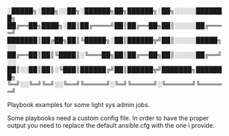 
░█████╗░███╗░░██╗░██████╗██╗██████╗░██╗░░░░░███████╗
██╔══██╗████╗░██║██╔════╝██║██╔══██╗██║░░░░░██╔════╝
███████║██╔██╗██║╚█████╗░██║██████╦╝██║░░░░░█████╗░░
██╔══██║██║╚████║░╚═══██╗██║██╔══██╗██║░░░░░██╔══╝░░
██║░░██║██║░╚███║██████╔╝██║██████╦╝███████╗███████╗
╚═╝░░╚═╝╚═╝░░╚══╝╚═════╝░╚═╝╚═════╝░╚══════╝╚══════╝
                                                                        


Playbook examples for some light sys admin jobs. 

Some playbooks need a custom config file. In order to have the proper output you need to replace the default ansible.cfg with the one i provide.
